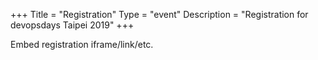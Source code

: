 +++
Title = "Registration"
Type = "event"
Description = "Registration for devopsdays Taipei 2019"
+++

<div style="width:100%; text-align:left;">

Embed registration iframe/link/etc.
</div></div>
</div>
